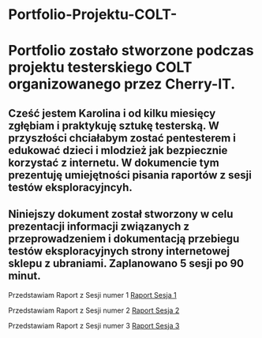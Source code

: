 # Portfolio-Projektu-COLT-
<h1>Portfolio zostało stworzone podczas projektu testerskiego COLT organizowanego przez Cherry-IT.</h1>

<a><h2>Cześć jestem Karolina i od kilku miesięcy zgłębiam i praktykuję sztukę testerską. W przyszłości chciałabym zostać pentesterem i edukować dzieci i mlodzież jak bezpiecznie korzystać z internetu. W dokumencie tym prezentuję umiejętności pisania raportów z sesji testów eksploracyjncyh.</h2></a>
<h2>Niniejszy dokument został stworzony w  celu prezentacji informacji związanych z  przeprowadzeniem i dokumentacją przebiegu testów eksploracyjnych strony internetowej sklepu z ubraniami. Zaplanowano 5 sesji po 90 minut. </h2>

<a>Przedstawiam Raport z Sesji numer 1</a>
<a href="https://docs.google.com/document/d/1ONnVXSj3UjBDW7UlHMaYuMMrCf9WmyZd/edit?usp=sharing&ouid=109036235607774440541&rtpof=true&sd=true"> Raport Sesja 1</a>

<a>Przedstawiam Raport z Sesji numer 2</a>
<a href="https://docs.google.com/document/d/1Wq9B4xml0XkxFtSc8EjLcHRNXB5dnoiW/edit?usp=sharing&ouid=109036235607774440541&rtpof=true&sd=true"> Raport Sesja 2</a>

<a>Przedstawiam Raport z Sesji numer 3</a>
<a href="https://docs.google.com/document/d/1Sx_e6nED79HU7iVPVTMHAWVRemyPF6g6/edit?usp=sharing&ouid=109036235607774440541&rtpof=true&sd=true"> Raport Sesja 3</a>
